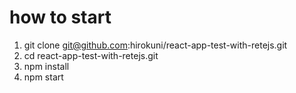 # how to start
1. git clone git@github.com:hirokuni/react-app-test-with-retejs.git
2. cd react-app-test-with-retejs.git
3. npm install
4. npm start
